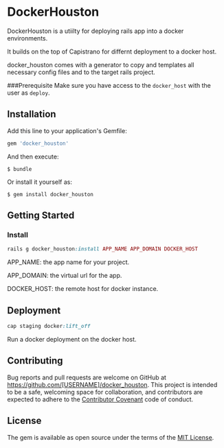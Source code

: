 # DockerHouston

DockerHouston is a utiilty for deploying rails app into a docker environments.

It builds on the top of Capistrano for differnt deployment to a docker host.

docker_houston comes with a generator to copy and templates all necessary config files and to the target rails project.


###Prerequisite
Make sure you have access to the ``docker_host`` with the user as ``deploy``.

## Installation

Add this line to your application's Gemfile:

```ruby
gem 'docker_houston'
```

And then execute:

    $ bundle

Or install it yourself as:

    $ gem install docker_houston

## Getting Started

### Install

```ruby
rails g docker_houston:install APP_NAME APP_DOMAIN DOCKER_HOST
```

APP_NAME: the app name for your project.

APP_DOMAIN: the virtual url for the app.

DOCKER_HOST: the remote host for docker instance.

## Deployment

```ruby
cap staging docker:lift_off

```

Run a docker deployment on the docker host.


## Contributing

Bug reports and pull requests are welcome on GitHub at https://github.com/[USERNAME]/docker_houston. This project is intended to be a safe, welcoming space for collaboration, and contributors are expected to adhere to the [Contributor Covenant](contributor-covenant.org) code of conduct.


## License

The gem is available as open source under the terms of the [MIT License](http://opensource.org/licenses/MIT).

